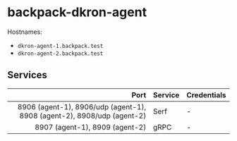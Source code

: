# backpack-dkron-agent

Hostnames:

- `dkron-agent-1.backpack.test`
- `dkron-agent-2.backpack.test`

## Services

| Port | Service | Credentials
| ---: | :------ | :----------
| 8906 (agent-1), 8906/udp (agent-1), 8908 (agent-2), 8908/udp (agent-2) | Serf | -
| 8907 (agent-1), 8909 (agent-2) | gRPC | -
